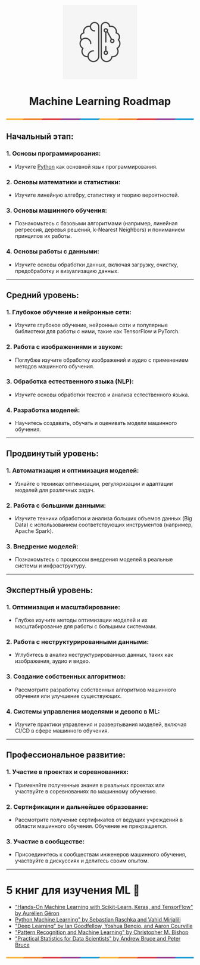 <p align="center"><img src="img/logo.jpg"></p>
<h1 align="center">Machine Learning Roadmap</h1>

<img src="img/stripe.png">

## Начальный этап:

### **1. Основы программирования:**
- Изучите [Python](https://roadmap.sh/python) как основной язык программирования.
### **2. Основы математики и статистики:**
- Изучите линейную алгебру, статистику и теорию вероятностей.
### **3. Основы машинного обучения:**
- Познакомьтесь с базовыми алгоритмами (например, линейная регрессия, деревья решений, k-Nearest Neighbors) и пониманием принципов их работы.
### **4. Основы работы с данными:**
- Изучите основы обработки данных, включая загрузку, очистку, предобработку и визуализацию данных.
---

## Средний уровень:

### **1. Глубокое обучение и нейронные сети:**
- Изучите глубокое обучение, нейронные сети и популярные библиотеки для работы с ними, такие как TensorFlow и PyTorch.

### **2. Работа с изображениями и звуком:**
- Поглубже изучите обработку изображений и аудио с применением методов машинного обучения.

### **3. Обработка естественного языка (NLP):**
- Изучите основы обработки текстов и анализа естественного языка.

### **4. Разработка моделей:**
- Научитесь создавать, обучать и оценивать модели машинного обучения.
---

## Продвинутый уровень:

### **1. Автоматизация и оптимизация моделей:**
- Узнайте о техниках оптимизации, регуляризации и адаптации моделей для различных задач.

### **2. Работа с большими данными:**
- Изучите техники обработки и анализа больших объемов данных (Big Data) с использованием соответствующих инструментов (например, Apache Spark).

### **3. Внедрение моделей:**
- Познакомьтесь с процессом внедрения моделей в реальные системы и инфраструктуру.
---

## Экспертный уровень:

### **1. Оптимизация и масштабирование:**
- Глубже изучите методы оптимизации моделей и их масштабирование для работы с большими системами.

### **2. Работа с неструктурированными данными:**
- Углубитесь в анализ неструктурированных данных, таких как изображения, аудио и видео.

### **3. Создание собственных алгоритмов:**
- Рассмотрите разработку собственных алгоритмов машинного обучения или улучшение существующих.

### **4. Системы управления моделями и девопс в ML:**
- Изучите практики управления и развертывания моделей, включая CI/CD в сфере машинного обучения.
---

## Профессиональное развитие:

### **1. Участие в проектах и соревнованиях:**
- Применяйте полученные знания в реальных проектах или участвуйте в соревнованиях по машинному обучению.

### **2. Сертификации и дальнейшее образование:**
- Рассмотрите получение сертификатов от ведущих учреждений в области машинного обучения. Обучение не прекращается.

### **3. Участие в сообществе:**
- Присоединитесь к сообществам инженеров машинного обучения, участвуйте в дискуссиях и делитесь своим опытом.
---

# 5 книг для изучения ML :book:
- ["Hands-On Machine Learning with Scikit-Learn, Keras, and TensorFlow" by Aurélien Géron](https://www.oreilly.com/library/view/hands-on-machine-learning/9781492032632/)
- [Python Machine Learning" by Sebastian Raschka and Vahid Mirjalili](https://www.amazon.fr/Python-Machine-Learning-scikit-learn-TensorFlow/dp/1787125939)
- ["Deep Learning" by Ian Goodfellow, Yoshua Bengio, and Aaron Courville](https://www.deeplearningbook.org/)
- ["Pattern Recognition and Machine Learning" by Christopher M. Bishop](https://www.microsoft.com/en-us/research/uploads/prod/2006/01/Bishop-Pattern-Recognition-and-Machine-Learning-2006.pdf)
- ["Practical Statistics for Data Scientists" by Andrew Bruce and Peter Bruce](https://www.oreilly.com/library/view/practical-statistics-for/9781491952955/)
<img src="img/stripe.png">
